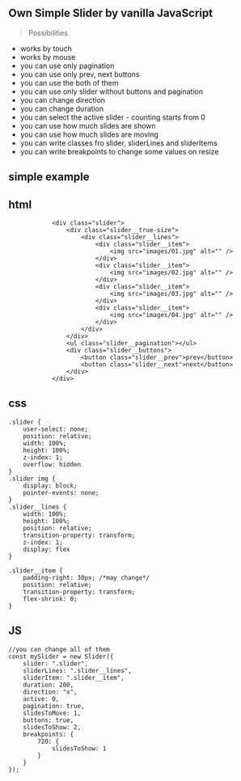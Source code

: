 ## Own Simple Slider by vanilla JavaScript
> Possibilities
- works by touch
- works by mouse
- you can use only pagination
- you can use only prev, next buttons
- you can use the both of them
- you can use only slider without buttons and pagination
- you can change direction
- you can change duration
- you can select the active slider - counting starts from 0
- you can use how much slides are shown 
- you can use how much slides are moving
- you can write classes fro slider, sliderLines and sliderItems
- you can write breakpoints to change some values on resize
## simple example

## html
```
            <div class="slider">
                <div class="slider__true-size">
                    <div class="slider__lines">
                        <div class="slider__item">
                            <img src="images/01.jpg" alt="" />
                        </div>
                        <div class="slider__item">
                            <img src="images/02.jpg" alt="" />
                        </div>
                        <div class="slider__item">
                            <img src="images/03.jpg" alt="" />
                        </div>
                        <div class="slider__item">
                            <img src="images/04.jpg" alt="" />
                        </div>
                    </div>
                </div>
                <ul class="slider__pagination"></ul>
                <div class="slider__buttons">
                    <button class="slider__prev">prev</button>
                    <button class="slider__next">next</button>
                </div>
            </div>
```
## css
```
.slider {
    user-select: none;
    position: relative;
    width: 100%;
    height: 100%;
    z-index: 1;
    overflow: hidden
}
.slider img {
    display: block;
    pointer-events: none;
}
.slider__lines {
    width: 100%;
    height: 100%;
    position: relative;
    transition-property: transform;
    z-index: 1;
    display: flex
}

.slider__item {
    padding-right: 30px; /*may change*/
    position: relative;
    transition-property: transform;
    flex-shrink: 0;
}
```
## JS
```
//you can change all of them
const mySlider = new Slider({
    slider: ".slider",
    sliderLines: ".slider__lines",
    sliderItem: ".slider__item",
    duration: 200,
    direction: "x",
    active: 0,
    pagination: true,
    slidesToMove: 1,
    buttons: true,
    slidesToShow: 2,
    breakpoints: {
        720: {
            slidesToShow: 1
        }
    }
});       
```
